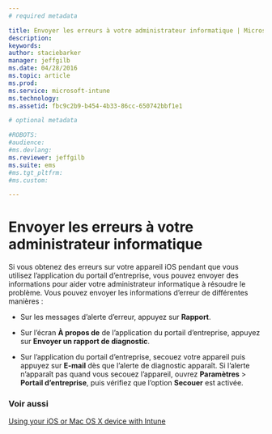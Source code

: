```yaml
---
# required metadata

title: Envoyer les erreurs à votre administrateur informatique | Microsoft Intune
description:
keywords:
author: staciebarker
manager: jeffgilb
ms.date: 04/28/2016
ms.topic: article
ms.prod:
ms.service: microsoft-intune
ms.technology:
ms.assetid: fbc9c2b9-b454-4b33-86cc-650742bbf1e1

# optional metadata

#ROBOTS:
#audience:
#ms.devlang:
ms.reviewer: jeffgilb
ms.suite: ems
#ms.tgt_pltfrm:
#ms.custom:

---
```



# Envoyer les erreurs à votre administrateur informatique

Si vous obtenez des erreurs sur votre appareil iOS pendant que vous utilisez l’application du portail d’entreprise, vous pouvez envoyer des informations pour aider votre administrateur informatique à résoudre le problème. Vous pouvez envoyer les informations d’erreur de différentes manières :

-   Sur les messages d’alerte d’erreur, appuyez sur **Rapport**.

-   Sur l’écran **À propos de** de l’application du portail d’entreprise, appuyez sur **Envoyer un rapport de diagnostic**.

-   Sur l’application du portail d’entreprise, secouez votre appareil puis appuyez sur **E-mail** dès que l’alerte de diagnostic apparaît. Si l’alerte n’apparaît pas quand vous secouez l’appareil, ouvrez **Paramètres** &gt; **Portail d’entreprise**, puis vérifiez que l’option **Secouer** est activée.

### Voir aussi
[Using your iOS or Mac OS X device with Intune](using-your-ios-or-mac-os-x-device-with-intune.md)

<!--HONumber=May16_HO1-->


